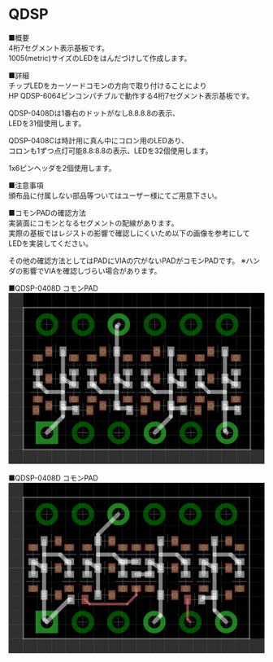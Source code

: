 # QDSP
■概要  
4桁7セグメント表示基板です。  
1005(metric)サイズのLEDをはんだづけして作成します。  
  
■詳細  
チップLEDをカーソードコモンの方向で取り付けることにより  
HP QDSP-6064ピンコンパチブルで動作する4桁7セグメント表示基板です。  
  
QDSP-0408Dは1番右のドットがなし8.8.8.8の表示、  
LEDを31個使用します。  
  
QDSP-0408Cは時計用に真ん中にコロン用のLEDあり、  
コロンも1ずつ点灯可能8.8:8.8の表示、LEDを32個使用します。  
  
1x6ピンヘッダを2個使用します。  
  
■注意事項  
頒布品に付属しない部品等ついてはユーザー様にてご用意下さい。  
  
■コモンPADの確認方法  
実装面にコモンとなるセグメントの配線があります。  
実際の基板ではレジストの影響で確認しにくいため以下の画像を参考にして
LEDを実装してください。  

その他の確認方法としてはPADにVIAの穴がないPADがコモンPADです。
※ハンダの影響でVIAを確認しづらい場合があります。
  
■QDSP-0408D コモンPAD  
![alt](QDSP-0408D_Common.PNG)
  
■QDSP-0408D コモンPAD  
![alt](QDSP-0408C_Common.PNG)
